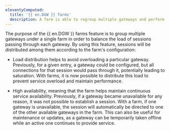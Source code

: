 ```yaml
---
eleventyComputed:
  title: '{{ en.DGW }} farms'
  description: A farm is able to regroup multiple gateways and perform load balancing for the connections using the gateway.
---
```

The purpose of the {{ en.DGW }} farms feature is to group multiple gateways under a single farm in order to balance the load of sessions passing through each gateway. By using this feature, sessions will be distributed among them according to the farm's configuration:

* Load distribution helps to avoid overloading a particular gateway. Previously, for a given entry, a gateway could be configured, but all connections for that session would pass through it, potentially leading to saturation. With farms, it is now possible to distribute this load to prevent service overload and maintain performance.

* High availability, meaning that the farm helps maintain continuous service availability. Previously, if a gateway became unavailable for any reason, it was not possible to establish a session. With a farm, if one gateway is unavailable, the session will automatically be directed to one of the other available gateways in the farm. This can also be useful for maintenance or updates, as a gateway can be temporarily taken offline while an active one continues to provide service.
